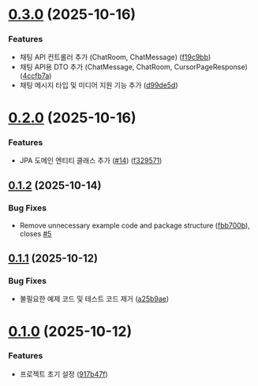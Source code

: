# [0.3.0](https://github.com/swyp-web-11-team-4/airoad-backend/compare/v0.2.0...v0.3.0) (2025-10-16)


### Features

* 채팅 API 컨트롤러 추가 (ChatRoom, ChatMessage) ([f19c9bb](https://github.com/swyp-web-11-team-4/airoad-backend/commit/f19c9bb11ffc80e26db04bc902d1830c8a36ca40))
* 채팅 API용 DTO 추가 (ChatMessage, ChatRoom, CursorPageResponse) ([4ccfb7a](https://github.com/swyp-web-11-team-4/airoad-backend/commit/4ccfb7abb32d8d7a0a725faaf1d18feb4493a629))
* 채팅 메시지 타입 및 미디어 지원 기능 추가 ([d99de5d](https://github.com/swyp-web-11-team-4/airoad-backend/commit/d99de5d37bb9d7c46433d4c7edd1ebc0ad176a75))

# [0.2.0](https://github.com/swyp-web-11-team-4/airoad-backend/compare/v0.1.2...v0.2.0) (2025-10-16)


### Features

* JPA 도메인 엔티티 클래스 추가 ([#14](https://github.com/swyp-web-11-team-4/airoad-backend/issues/14)) ([f329571](https://github.com/swyp-web-11-team-4/airoad-backend/commit/f32957136c7b66978fb5428f0e34a750bfe93d00))

## [0.1.2](https://github.com/swyp-web-11-team-4/airoad-backend/compare/v0.1.1...v0.1.2) (2025-10-14)


### Bug Fixes

* Remove unnecessary example code and package structure ([fbb700b](https://github.com/swyp-web-11-team-4/airoad-backend/commit/fbb700b1caa2e3dfc57f7a317cbe5ddb06ce3800)), closes [#5](https://github.com/swyp-web-11-team-4/airoad-backend/issues/5)

## [0.1.1](https://github.com/swyp-web-11-team-4/airoad-backend/compare/v0.1.0...v0.1.1) (2025-10-12)


### Bug Fixes

* 불필요한 예제 코드 및 테스트 코드 제거 ([a25b9ae](https://github.com/swyp-web-11-team-4/airoad-backend/commit/a25b9ae1b7a3e17281b5cb047234978b98f69b3b))

# [0.1.0](https://github.com/swyp-web-11-team-4/airoad-backend/compare/v0.0.1...v0.1.0) (2025-10-12)


### Features

* 프로젝트 초기 설정 ([917b47f](https://github.com/swyp-web-11-team-4/airoad-backend/commit/917b47fade61a098d4b142fc7e288c5faf07617c))
